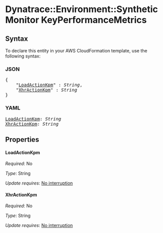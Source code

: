 # Dynatrace::Environment::SyntheticMonitor KeyPerformanceMetrics

## Syntax

To declare this entity in your AWS CloudFormation template, use the following syntax:

### JSON

<pre>
{
    "<a href="#loadactionkpm" title="LoadActionKpm">LoadActionKpm</a>" : <i>String</i>,
    "<a href="#xhractionkpm" title="XhrActionKpm">XhrActionKpm</a>" : <i>String</i>
}
</pre>

### YAML

<pre>
<a href="#loadactionkpm" title="LoadActionKpm">LoadActionKpm</a>: <i>String</i>
<a href="#xhractionkpm" title="XhrActionKpm">XhrActionKpm</a>: <i>String</i>
</pre>

## Properties

#### LoadActionKpm

_Required_: No

_Type_: String

_Update requires_: [No interruption](https://docs.aws.amazon.com/AWSCloudFormation/latest/UserGuide/using-cfn-updating-stacks-update-behaviors.html#update-no-interrupt)

#### XhrActionKpm

_Required_: No

_Type_: String

_Update requires_: [No interruption](https://docs.aws.amazon.com/AWSCloudFormation/latest/UserGuide/using-cfn-updating-stacks-update-behaviors.html#update-no-interrupt)

